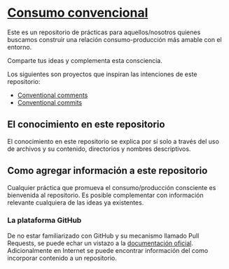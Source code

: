 # [Consumo convencional](https://github.com/damian-af/consumo-convencional)

Este es un repositorio de prácticas para aquellos/nosotros quienes buscamos construir una relación consumo-producción más amable con el entorno.

Comparte tus ideas y complementa esta consciencia.

Los siguientes son proyectos que inspiran las intenciones de este repositorio:

- [Conventional comments](https://conventionalcomments.org)
- [Conventional commits](https://www.conventionalcommits.org/)

## El conocimiento en este repositorio

El conocimiento en este repositorio se explica por sí solo a través del uso de archivos y su contenido, directorios y nombres descriptivos.

## Como agregar información a este repositorio

Cualquier práctica que promueva el consumo/producción consciente es bienvenida al repositorio. Es posible complementar con información relevante cualquiera de las ideas ya existentes.

### La plataforma GitHub

De no estar familiarizado con GitHub y su mecanismo llamado Pull Requests, se puede echar un vistazo a la [documentación oficial](https://docs.github.com/es/pull-requests/collaborating-with-pull-requests/proposing-changes-to-your-work-with-pull-requests/about-pull-requests). Adicionalmente en Internet se puede encontrar información del como incorporar contenido a un repositorio.